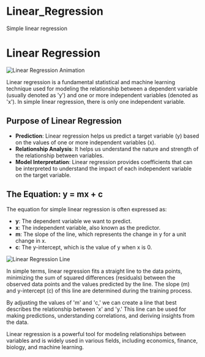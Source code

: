 # Linear_Regression
Simple linear regression

# Linear Regression

![Linear Regression Animation](https://upload.wikimedia.org/wikipedia/commons/e/ed/Residuals_for_Linear_Regression_Fit.png)

Linear regression is a fundamental statistical and machine learning technique used for modeling the relationship between a dependent variable (usually denoted as 'y') and one or more independent variables (denoted as 'x'). In simple linear regression, there is only one independent variable.

## Purpose of Linear Regression

- **Prediction**: Linear regression helps us predict a target variable (y) based on the values of one or more independent variables (x).
- **Relationship Analysis**: It helps us understand the nature and strength of the relationship between variables.
- **Model Interpretation**: Linear regression provides coefficients that can be interpreted to understand the impact of each independent variable on the target variable.

## The Equation: y = mx + c

The equation for simple linear regression is often expressed as:

- **y**: The dependent variable we want to predict.
- **x**: The independent variable, also known as the predictor.
- **m**: The slope of the line, which represents the change in y for a unit change in x.
- **c**: The y-intercept, which is the value of y when x is 0.

![Linear Regression Line](https://i.imgur.com/mTSSXfS.png)

In simple terms, linear regression fits a straight line to the data points, minimizing the sum of squared differences (residuals) between the observed data points and the values predicted by the line. The slope (m) and y-intercept (c) of this line are determined during the training process.

By adjusting the values of 'm' and 'c,' we can create a line that best describes the relationship between 'x' and 'y.' This line can be used for making predictions, understanding correlations, and deriving insights from the data.

Linear regression is a powerful tool for modeling relationships between variables and is widely used in various fields, including economics, finance, biology, and machine learning.

